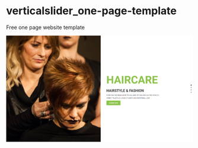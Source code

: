 # verticalslider_one-page-template
Free one page website template

![ScreenShot](https://github.com/Goldenmace/verticalslider_one-page-template/blob/master/verticalslider.jpg)

